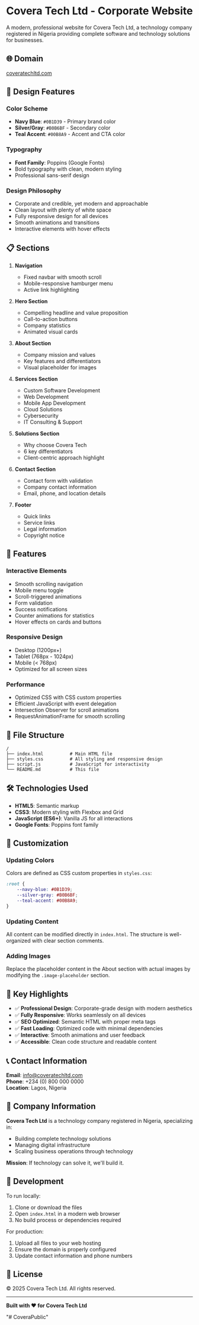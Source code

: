 # Covera Tech Ltd - Corporate Website

A modern, professional website for Covera Tech Ltd, a technology company registered in Nigeria providing complete software and technology solutions for businesses.

## 🌐 Domain
[coveratechltd.com](https://coveratechltd.com)

## 🎨 Design Features

### Color Scheme
- **Navy Blue**: `#0B1D39` - Primary brand color
- **Silver/Gray**: `#B0B6BF` - Secondary color
- **Teal Accent**: `#00B8A9` - Accent and CTA color

### Typography
- **Font Family**: Poppins (Google Fonts)
- Bold typography with clean, modern styling
- Professional sans-serif design

### Design Philosophy
- Corporate and credible, yet modern and approachable
- Clean layout with plenty of white space
- Fully responsive design for all devices
- Smooth animations and transitions
- Interactive elements with hover effects

## 📋 Sections

1. **Navigation**
   - Fixed navbar with smooth scroll
   - Mobile-responsive hamburger menu
   - Active link highlighting

2. **Hero Section**
   - Compelling headline and value proposition
   - Call-to-action buttons
   - Company statistics
   - Animated visual cards

3. **About Section**
   - Company mission and values
   - Key features and differentiators
   - Visual placeholder for images

4. **Services Section**
   - Custom Software Development
   - Web Development
   - Mobile App Development
   - Cloud Solutions
   - Cybersecurity
   - IT Consulting & Support

5. **Solutions Section**
   - Why choose Covera Tech
   - 6 key differentiators
   - Client-centric approach highlight

6. **Contact Section**
   - Contact form with validation
   - Company contact information
   - Email, phone, and location details

7. **Footer**
   - Quick links
   - Service links
   - Legal information
   - Copyright notice

## 🚀 Features

### Interactive Elements
- Smooth scrolling navigation
- Mobile menu toggle
- Scroll-triggered animations
- Form validation
- Success notifications
- Counter animations for statistics
- Hover effects on cards and buttons

### Responsive Design
- Desktop (1200px+)
- Tablet (768px - 1024px)
- Mobile (< 768px)
- Optimized for all screen sizes

### Performance
- Optimized CSS with CSS custom properties
- Efficient JavaScript with event delegation
- Intersection Observer for scroll animations
- RequestAnimationFrame for smooth scrolling

## 📁 File Structure

```
/
├── index.html          # Main HTML file
├── styles.css          # All styling and responsive design
├── script.js           # JavaScript for interactivity
└── README.md           # This file
```

## 🛠️ Technologies Used

- **HTML5**: Semantic markup
- **CSS3**: Modern styling with Flexbox and Grid
- **JavaScript (ES6+)**: Vanilla JS for all interactions
- **Google Fonts**: Poppins font family

## 📝 Customization

### Updating Colors
Colors are defined as CSS custom properties in `styles.css`:
```css
:root {
    --navy-blue: #0B1D39;
    --silver-gray: #B0B6BF;
    --teal-accent: #00B8A9;
}
```

### Updating Content
All content can be modified directly in `index.html`. The structure is well-organized with clear section comments.

### Adding Images
Replace the placeholder content in the About section with actual images by modifying the `.image-placeholder` section.

## 🌟 Key Highlights

- ✅ **Professional Design**: Corporate-grade design with modern aesthetics
- ✅ **Fully Responsive**: Works seamlessly on all devices
- ✅ **SEO Optimized**: Semantic HTML with proper meta tags
- ✅ **Fast Loading**: Optimized code with minimal dependencies
- ✅ **Interactive**: Smooth animations and user feedback
- ✅ **Accessible**: Clean code structure and readable content

## 📞 Contact Information

**Email**: info@coveratechltd.com  
**Phone**: +234 (0) 800 000 0000  
**Location**: Lagos, Nigeria

## 📄 Company Information

**Covera Tech Ltd** is a technology company registered in Nigeria, specializing in:
- Building complete technology solutions
- Managing digital infrastructure
- Scaling business operations through technology

**Mission**: If technology can solve it, we'll build it.

## 🔧 Development

To run locally:
1. Clone or download the files
2. Open `index.html` in a modern web browser
3. No build process or dependencies required

For production:
1. Upload all files to your web hosting
2. Ensure the domain is properly configured
3. Update contact information and phone numbers

## 📜 License

© 2025 Covera Tech Ltd. All rights reserved.

---

**Built with ❤️ for Covera Tech Ltd**

"# CoveraPublic" 
